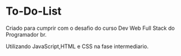 # To-Do-List

Criado para cumprir com o desafio do curso Dev Web Full Stack do Programador br.

Utilizando JavaScript,HTML e CSS na fase intermediario.
